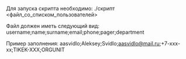 Для запуска скрипта необходимо:
./скрипт <файл_со_списком_пользователей>

Файл должен иметь следующий вид:
username;name;surname;email;phone;pager;department

Пример заполнения:
aasvidlo;Aleksey;Svidlo;aasvidlo@mail.ru;+7-xxx-xx;TIKEK-XXX;ORGUNIT

